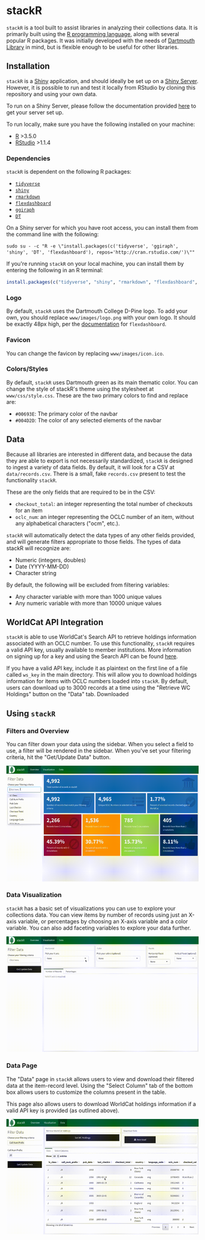 # stackR

`stackR` is a tool built to assist libraries in analyzing their collections data. It is primarily built using the [R programming language](http://r-project.org/), along with several popular R packages. It was initially developed with the needs of [Dartmouth Library](https://www.library.dartmouth.edu/) in mind, but is flexible enough to be useful for other libraries.

## Installation
`stackR` is a [Shiny](https://shiny.rstudio.com/) application, and should ideally be set up on a [Shiny Server](https://www.rstudio.com/products/shiny/shiny-server/). However, it is possible to run and test it locally from RStudio by cloning this repository and using your own data.

To run on a Shiny Server, please follow the documentation provided [here](https://www.rstudio.com/products/shiny/download-server/) to get your server set up.

To run locally, make sure you have the following installed on your machine:

- [R](https://www.r-project.org/) >3.5.0
- [RStudio](https://www.rstudio.com/products/rstudio/download/) >1.1.4

### Dependencies
`stackR` is dependent on the following R packages:

- [`tidyverse`](https://www.tidyverse.org/)
- [`shiny`](https://shiny.rstudio.com/)
- [`rmarkdown`](https://rmarkdown.rstudio.com/)
- [`flexdashboard`](https://rmarkdown.rstudio.com/flexdashboard/)
- [`ggiraph`](https://davidgohel.github.io/ggiraph/)
- [`DT`](https://rstudio.github.io/DT/)

On a Shiny server for which you have root access, you can install them from the command line with the following:
```shell
sudo su - -c "R -e \"install.packages(c('tidyverse', 'ggiraph', 'shiny', 'DT', 'flexdashboard'), repos='http://cran.rstudio.com/')\""
```


If you're running `stackR` on your local machine, you can install them by entering the following in an R terminal:
```R
install.packages(c("tidyverse", "shiny", "rmarkdown", "flexdashboard", "ggiraph", "DT"))
```

### Logo
By default, `stackR` uses the Dartmouth College D-Pine logo. To add your own, you should replace `www/images/logo.png` with your own logo. It should be exactly 48px high, per the [documentation](https://rmarkdown.rstudio.com/flexdashboard/using.html#logo__favicon) for `flexdashboard`.

### Favicon
You can change the favicon by replacing `www/images/icon.ico`.

### Colors/Styles
By default, `stackR` uses Dartmouth green as its main thematic color. You can change the style of stackR's theme using the stylesheet at `www/css/style.css`. These are the two primary colors to find and replace are:

- `#00693E`: The primary color of the navbar
- `#004D2D`: The color of any selected elements of the navbar

## Data
Because all libraries are interested in different data, and because the data they are able to export is not necessarily standardized, `stackR` is designed to ingest a variety of data fields. By default, it will look for a CSV at `data/records.csv`. There is a small, fake `records.csv` present to test the functionality `stackR`.

These are the only fields that are required to be in the CSV:

- `checkout_total`: an integer representing the total number of checkouts for an item
- `oclc_num`: an integer representing the OCLC number of an item, without any alphabetical characters ("ocm", etc.).

`stackR` will automatically detect the data types of any other fields provided, and will generate filters appropriate to those fields. The types of data stackR will recognize are:

- Numeric (integers, doubles)
- Date (YYYY-MM-DD)
- Character string

By default, the following will be excluded from filtering variables:

- Any character variable with more than 1000 unique values
- Any numeric variable with more than 10000 unique values


## WorldCat API Integration

`stackR` is able to use WorldCat's Search API to retrieve holdings information associated with an OCLC number. To use this functionality, `stackR` requires a valid API key, usually available to member institutions. More information on signing up for a key and using the Search API can be found [here](https://www.oclc.org/developer/develop/web-services/worldcat-search-api.en.html).

If you have a valid API key, include it as plaintext on the first line of a file called `ws_key` in the main directory. This will allow you to download holdings information for items with OCLC numbers loaded into `stackR`. By default, users can download up to 3000 records at a time using the "Retrieve WC Holdings" button on the "Data" tab. Downloaded

## Using `stackR`

### Filters and Overview
You can filter down your data using the sidebar. When you select a field to use, a filter will be rendered in the sidebar. When you've set your filtering criteria, hit the "Get/Update Data" button.

![Filter Data](./docs/gifs/filter_data.gif)

### Data Visualization
`stackR` has a basic set of visualizations you can use to explore your collections data. You can view items by number of records using just an X-axis variable, or percentages by choosing an X-axis variable and a color variable. You can also add faceting variables to explore your data further.

![Data Visualization](./docs/gifs/visualization.gif)

### Data Page
The "Data" page in `stackR` allows users to view and download their filtered data at the item-record level. Using the "Select Column" tab of the bottom box allows users to customize the columns present in the table.

This page also allows users to download WorldCat holdings information if a valid API key is provided (as outlined above).

![Data Page](./docs/gifs/data_page.gif)
